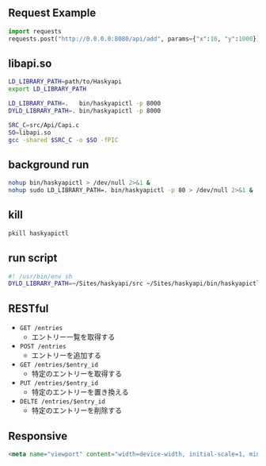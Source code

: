 ## Request Example

```python
import requests
requests.post("http://0.0.0.0:8080/api/add", params={"x":10, "y":1000})
```

## libapi.so

```sh
LD_LIBRARY_PATH=path/to/Haskyapi
export LD_LIBRARY_PATH
```

```sh
LD_LIBRARY_PATH=.   bin/haskyapictl -p 8000
DYLD_LIBRARY_PATH=. bin/haskyapictl -p 8000
```

```sh
SRC_C=src/Api/Capi.c
SO=libapi.so
gcc -shared $SRC_C -o $SO -fPIC
```

## background run

```sh
nohup bin/haskyapictl > /dev/null 2>&1 &
nohup sudo LD_LIBRARY_PATH=. bin/haskyapictl -p 80 > /dev/null 2>&1 &
```

## kill

```sh
pkill haskyapictl
```

## run script

```sh
#! /usr/bin/env sh
DYLD_LIBRARY_PATH=~/Sites/haskyapi/src ~/Sites/haskyapi/bin/haskyapictl $1 $2 $3 $4
```

## RESTful

- `GET /entries`
  - エントリー一覧を取得する
- `POST /entries`
  - エントリーを追加する
- `GET /entries/$entry_id`
  - 特定のエントリーを取得する
- `PUT /entries/$entry_id`
  - 特定のエントリーを置き換える
- `DELTE /entries/$entry_id`
  - 特定のエントリーを削除する


## Responsive

```html
<meta name="viewport" content="width=device-width, initial-scale=1, minimum-scale=1, maximum-scale=1, user-scalable=no">
```

